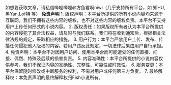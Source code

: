 如想要获取文章，请私信哔哩哔哩@方鱼君啊niwi（几乎支持所有平台，如 知HU,黑Yan,Lof特 等）
**免责声明**
1. 版权声明：本平台所提供的所有小说内容均来源于互联网，我们不拥有这些内容的版权，也不对这些内容的版权负责。本平台不支持用户上传任何形式的小说内容。
2. 版权责任：如果版权所有者认为本平台所提供的内容侵犯了其合法权益，请及时与我们联系。我们将在收到通知后，根据相关法律法规的规定，采取相应的措施。
3. 用户行为：本平台严禁用户上传、发布、传播任何侵犯他人版权的内容。若用户违反此规定，一切法律后果由用户自行承担。
4. 免责声明：本平台不对因用户访问、使用本平台而可能遭受的任何直接、间接、偶然、特殊及后续的损害负责。
5. 内容准确性：本平台所提供的小说内容仅供参考，我们不保证内容的准确性、完整性、可靠性或时效性。
6. 服务变更：本平台保留随时修改或中断服务的权利，不需对用户或任何第三方负责。
7. 最终解释权：本免责声明的最终解释权归Fish小说所有。